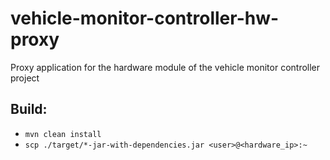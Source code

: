 # vehicle-monitor-controller-hw-proxy
Proxy application for the hardware module of the vehicle monitor controller project

## Build:
- `mvn clean install`
- `scp ./target/*-jar-with-dependencies.jar <user>@<hardware_ip>:~`
